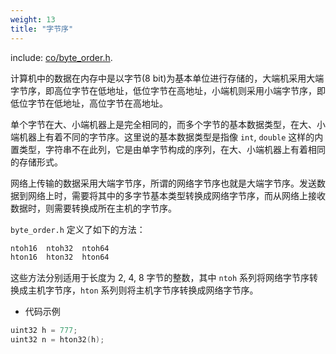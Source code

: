 ```yaml
---
weight: 13
title: "字节序"
---
```



include: [co/byte_order.h](https://github.com/idealvin/coost/blob/master/include/co/byte_order.h).


计算机中的数据在内存中是以字节(8 bit)为基本单位进行存储的，大端机采用大端字节序，即高位字节在低地址，低位字节在高地址，小端机则采用小端字节序，即低位字节在低地址，高位字节在高地址。


单个字节在大、小端机器上是完全相同的，而多个字节的基本数据类型，在大、小端机器上有着不同的字节序。这里说的基本数据类型是指像 `int`, `double` 这样的内置类型，字符串不在此列，它是由单字节构成的序列，在大、小端机器上有着相同的存储形式。


网络上传输的数据采用大端字节序，所谓的网络字节序也就是大端字节序。发送数据到网络上时，需要将其中的多字节基本类型转换成网络字节序，而从网络上接收数据时，则需要转换成所在主机的字节序。


`byte_order.h` 定义了如下的方法：
```cpp
ntoh16  ntoh32  ntoh64
hton16  hton32  hton64
```
这些方法分别适用于长度为 2, 4, 8 字节的整数，其中 `ntoh` 系列将网络字节序转换成主机字节序，`hton` 系列则将主机字节序转换成网络字节序。


- 代码示例
```cpp
uint32 h = 777;
uint32 n = hton32(h);
```


